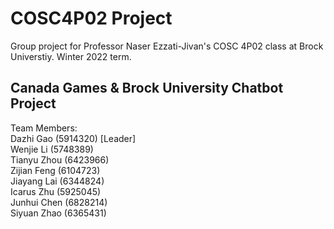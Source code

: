 # COSC4P02 Project
Group project for Professor Naser Ezzati-Jivan's COSC 4P02 class at Brock Universtiy. Winter 2022 term.

## Canada Games & Brock University Chatbot Project

Team Members:  
Dazhi Gao (5914320) [Leader]  
Wenjie Li (5748389)  
Tianyu Zhou (6423966)  
Zijian Feng (6104723)  
Jiayang Lai (6344824)  
Icarus Zhu (5925045)  
Junhui Chen (6828214)  
Siyuan Zhao (6365431)
